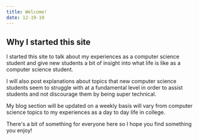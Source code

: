 ```yaml
---
title: Welcome!
date: 12-19-19
---
```


## Why I started this site

I started this site to talk about my experiences as a computer science student and give new students a bit of insight into what life is like as a computer science student.

I will also post explanations about topics that new computer science students seem to struggle with at a fundamental level in order to assist students and not discourage them by being super technical.

My blog section will be updated on a weekly basis will vary from computer science topics to my experiences as a day to day life in college.

There's a bit of something for everyone here so I hope you find something you enjoy!